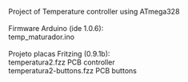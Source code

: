 Project of Temperature controller using ATmega328<br />
<br />
Firmware Arduino (ide 1.0.6): <br />
temp_maturador.ino<br />
<br />
Projeto placas Fritzing (0.9.1b): <br />
temperatura2.fzz		PCB controller<br />
temperatura2-buttons.fzz	PCB buttons<br />

